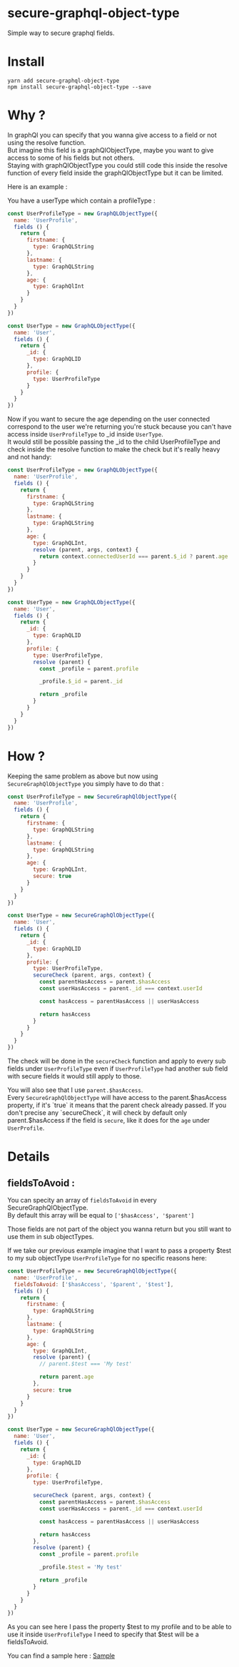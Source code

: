 # secure-graphql-object-type
Simple way to secure graphql fields.

# Install
`yarn add secure-graphql-object-type` <br />
`npm install secure-graphql-object-type --save`

# Why ?
In graphQl you can specify that you wanna give access to a field or not using the resolve function.<br />
But imagine this field is a graphQlObjectType, maybe you want to give access to some of his fields but not others.<br />
Staying with graphQlObjectType you could still code this inside the resolve function of every field inside the graphQlObjectType but it can be limited. <br />

Here is an example :

You have a userType which contain a profileType :

```javascript
const UserProfileType = new GraphQLObjectType({
  name: 'UserProfile',
  fields () {
    return {
      firstname: {
        type: GraphQLString
      },
      lastname: {
        type: GraphQLString
      },
      age: {
        type: GraphQlInt
      }
    }
  }
})

const UserType = new GraphQLObjectType({
  name: 'User',
  fields () {
    return {
      _id: {
        type: GraphQLID
      },
      profile: {
        type: UserProfileType
      }
    }
  }
})
```

Now if you want to secure the age depending on the user connected correspond to the user we're returning you're stuck because you can't have access inside `UserProfileType` to _id inside `UserType`.<br />
It would still be possible passing the _id to the child UserProfileType and check inside the resolve function to make the check but it's really heavy and not handy:

```javascript
const UserProfileType = new GraphQLObjectType({
  name: 'UserProfile',
  fields () {
    return {
      firstname: {
        type: GraphQLString
      },
      lastname: {
        type: GraphQLString
      },
      age: {
        type: GraphQLInt,
        resolve (parent, args, context) {
          return context.connectedUserId === parent.$_id ? parent.age : null
        }
      }
    }
  }
})

const UserType = new GraphQLObjectType({
  name: 'User',
  fields () {
    return {
      _id: {
        type: GraphQLID
      },
      profile: {
        type: UserProfileType,
        resolve (parent) {
          const _profile = parent.profile

          _profile.$_id = parent._id

          return _profile
        }
      }
    }
  }
})
```

# How ?

Keeping the same problem as above but now using `SecureGraphQlObjectType` you simply have to do that :

```javascript
const UserProfileType = new SecureGraphQlObjectType({
  name: 'UserProfile',
  fields () {
    return {
      firstname: {
        type: GraphQLString
      },
      lastname: {
        type: GraphQLString
      },
      age: {
        type: GraphQLInt,
        secure: true
      }
    }
  }
})

const UserType = new SecureGraphQlObjectType({
  name: 'User',
  fields () {
    return {
      _id: {
        type: GraphQLID
      },
      profile: {
        type: UserProfileType,
        secureCheck (parent, args, context) {
          const parentHasAccess = parent.$hasAccess
          const userHasAccess = parent._id === context.userId 

          const hasAccess = parentHasAccess || userHasAccess

          return hasAccess
        }
      }
    }
  }
})
```

The check will be done in the `secureCheck` function and apply to every sub fields under `UserProfileType` even if `UserProfileType` had another sub field with secure fields it would still apply to those.

You will also see that I use `parent.$hasAccess`.<br />
Every `SecureGraphQlObjectType` will have access to the parent.$hasAccess property, if it's `true` it means that the parent check already passed. If you don't precise any `secureCheck`, it will check by default only parent.$hasAccess if the field is `secure`,
like it does for the `age` under `UserProfile`.

# Details

## fieldsToAvoid :

You can specity an array of `fieldsToAvoid` in every SecureGraphQlObjectType. <br />
By default this array will be equal to `['$hasAccess', '$parent']`

Those fields are not part of the object you wanna return but you still want to use them in sub objectTypes. <br />

If we take our previous example imagine that I want to pass a property $test to my sub objectType `UserProfileType` for no specific reasons here:

```javascript
const UserProfileType = new SecureGraphQlObjectType({
  name: 'UserProfile',
  fieldsToAvoid: ['$hasAccess', '$parent', '$test'],
  fields () {
    return {
      firstname: {
        type: GraphQLString
      },
      lastname: {
        type: GraphQLString
      },
      age: {
        type: GraphQLInt,
        resolve (parent) {
          // parent.$test === 'My test'

          return parent.age
        },
        secure: true
      }
    }
  }
})

const UserType = new SecureGraphQlObjectType({
  name: 'User',
  fields () {
    return {
      _id: {
        type: GraphQLID
      },
      profile: {
        type: UserProfileType,

        secureCheck (parent, args, context) {
          const parentHasAccess = parent.$hasAccess
          const userHasAccess = parent._id === context.userId 

          const hasAccess = parentHasAccess || userHasAccess

          return hasAccess
        },
        resolve (parent) {
          const _profile = parent.profile

          _profile.$test = 'My test'

          return _profile
        }
      }
    }
  }
})
```

As you can see here I pass the property $test to my profile and to be able to use it inside `UserProfileType` I need to specify that $test will be a fieldsToAvoid.

You can find a sample here :
[Sample](https://github.com/happygts/secure-graphql-object-type/tree/master/sample)
